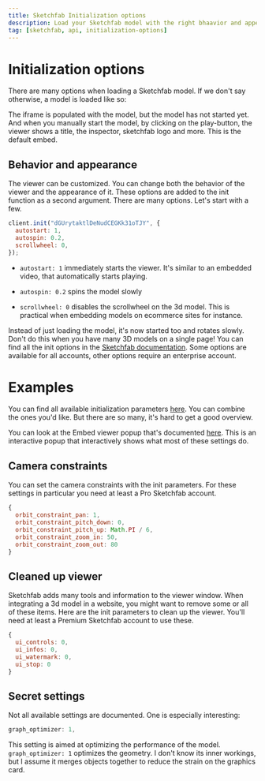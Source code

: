 ```yaml
---
title: Sketchfab Initialization options
description: Load your Sketchfab model with the right bhaavior and appearance
tag: [sketchfab, api, initialization-options]
---
```


<script setup>
import ModelLoading from '../../components/ModelLoading.vue'
import CodePenEmbed from '../../components/CodePenEmbed.vue'
</script>

# Initialization options

There are many options when loading a Sketchfab model. If we don't say otherwise, a model is loaded like so:

<ModelLoading id="dGUrytaktlDeNudCEGKk31oTJY" :showGraph="true" />

The iframe is populated with the model, but the model has not started yet. And when you manually start the model, by clicking on the play-button, the viewer shows a title, the inspector, sketchfab logo and more. This is the default embed.

## Behavior and appearance

The viewer can be customized. You can change both the behavior of the viewer and the appearance of it. These options are added to the init function as a second argument. There are many options. Let's start with a few.

```js
client.init("dGUrytaktlDeNudCEGKk31oTJY", {
  autostart: 1,
  autospin: 0.2,
  scrollwheel: 0,
});
```

- `autostart: 1` immediately starts the viewer. It's similar to an embedded video, that automatically starts playing.

- `autospin: 0.2` spins the model slowly

- `scrollwheel: 0` disables the scrollwheel on the 3d model. This is practical when embedding models on ecommerce sites for instance.

<CodePenEmbed id="MWzOKrr/3a4868323ef37b8f918581ac658b97ef" />

Instead of just loading the model, it's now started too and rotates slowly. Don't do this when you have many 3D models on a single page! You can find all the init options in the [Sketchfab documentation](https://sketchfab.com/developers/viewer/initialization). Some options are available for all accounts, other options require an enterprise account.

# Examples

You can find all available initialization parameters [here](https://sketchfab.com/developers/viewer/initialization). You can combine the ones you'd like. But there are so many, it's hard to get a good overview.

You can look at the Embed viewer popup that's documented [here](https://help.sketchfab.com/hc/en-us/articles/203509907-Embedding-your-3D-models). This is an interactive popup that interactively shows what most of these settings do.

## Camera constraints

You can set the camera constraints with the init parameters. For these settings in particular you need at least a Pro Sketchfab account.

```js
{
  orbit_constraint_pan: 1,
  orbit_constraint_pitch_down: 0,
  orbit_constraint_pitch_up: Math.PI / 6,
  orbit_constraint_zoom_in: 50,
  orbit_constraint_zoom_out: 80
}
```

<CodePenEmbed id="MWzOyaP/7e86fcc7dd363168344dd10607890879" />

## Cleaned up viewer

Sketchfab adds many tools and information to the viewer window. When integrating a 3d model in a website, you might want to remove some or all of these items. Here are the init parameters to clean up the viewer. You'll need at least a Premium Sketchfab account to use these.

```js
{
  ui_controls: 0,
  ui_infos: 0,
  ui_watermark: 0,
  ui_stop: 0
}
```

<CodePenEmbed id="ZEmaWOV/c0d0a4def61617f2d3ae14099f6a1d37" />

## Secret settings

Not all available settings are documented. One is especially interesting:

```js
graph_optimizer: 1,
```

This setting is aimed at optimizing the performance of the model. `graph_optimizer: 1` optimizes the geometry. I don't know its inner workings, but I assume it merges objects together to reduce the strain on the graphics card.
